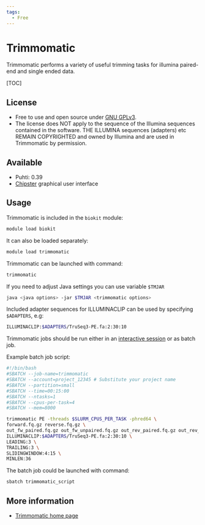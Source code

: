 ```yaml
---
tags:
  - Free
---
```


# Trimmomatic

Trimmomatic performs a variety of useful trimming tasks for illumina paired-end and single ended data.

[TOC]

## License

- Free to use and open source under [GNU GPLv3](https://www.gnu.org/licenses/gpl-3.0.html).
- The license does NOT apply to the sequence of the Illumina sequences contained in the software.
THE ILLUMINA sequences (adapters) etc REMAIN COPYRIGHTED and owned by Illumina and are used in Trimmomatic by permission.

## Available

- Puhti: 0.39
- [Chipster](https://chipster.csc.fi) graphical user interface

## Usage

Trimmomatic is included in the `biokit` module:

```bash
module load biokit
```

It can also be loaded separately:

```bash
module load trimmomatic
```

Trimmomatic can be launched with command:

```bash
trimmomatic
```

If you need to adjust Java settings you can use variable `$TMJAR`

```bash
java <java options> -jar $TMJAR <trimmomatic options>
```

Included adapter sequences for ILLUMINACLIP can be used by specifying `$ADAPTERS`, e.g:

```bash
ILLUMINACLIP:$ADAPTERS/TruSeq3-PE.fa:2:30:10
```

Trimmomatic jobs should be run either in an [interactive session](../computing/running/interactive-usage.md) or as batch job.

Example batch job script:

```bash
#!/bin/bash
#SBATCH --job-name=trimmomatic
#SBATCH --account=project_12345 # Substitute your project name
#SBATCH --partition=small
#SBATCH --time=00:15:00
#SBATCH --ntasks=1
#SBATCH --cpus-per-task=4
#SBATCH --mem=8000

trimmomatic PE -threads $SLURM_CPUS_PER_TASK -phred64 \
forward.fq.gz reverse.fq.gz \
out_fw_paired.fq.gz out_fw_unpaired.fq.gz out_rev_paired.fq.gz out_rev_unpaired.fq.gz \
ILLUMINACLIP:$ADAPTERS/TruSeq3-PE.fa:2:30:10 \
LEADING:3 \
TRAILING:3 \
SLIDINGWINDOW:4:15 \
MINLEN:36
```

The batch job could be launched with command:

```bash
sbatch trimmomatic_script
```

## More information

* [Trimmomatic home page](http://www.usadellab.org/cms/?page=trimmomatic)

